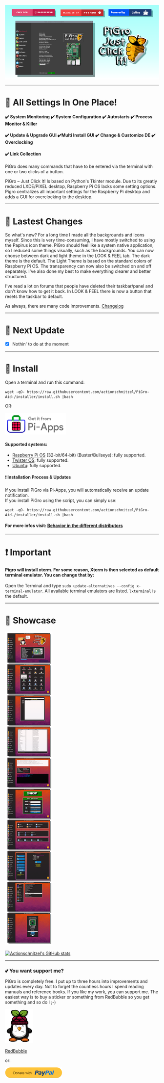

![GUI](https://github.com/actionschnitzel/tingsandstuff/blob/main/9/header_SM9.png)

---

# :bento:	 All Settings In One Place!
     
#### :heavy_check_mark: System Monitoring :heavy_check_mark: System Configuration :heavy_check_mark: Autostarts :heavy_check_mark: Process Monitor & Killer      
#### :heavy_check_mark: Update & Upgrade GUI :heavy_check_mark:Multi Install GUI :heavy_check_mark: Change & Customize DE :heavy_check_mark: Overclocking
#### :heavy_check_mark: Link Collection    
    
    
PiGro does many commands that have to be entered via the terminal with one or two clicks of a button.

PiGro – Just Click It! Is based on Python's Tkinter module. Due to its greatly reduced LXDE/PIXEL desktop, Raspberry Pi OS lacks some setting options. Pigro centralizes all important settings for the Raspberry Pi desktop and adds a GUI for overclocking to the desktop.    

---

# :hamburger: Lastest Changes
So what's new? For a long time I made all the backgrounds and icons myself. Since this is very time-consuming, I have mostly switched to using the Papirus icon theme.
PiGro should feel like a system native application, so I reduced some things visually, such as the backgrounds. You can now choose between dark and light theme in the LOOK & FEEL tab.
The dark theme is the default. The Light Theme is based on the standard colors of Raspberry Pi OS. The transparency can now also be switched on and off separately. I've also done my best to make everything clearer and better structured.

I've read a lot on forums that people have deleted their taskbar/panel and don't know how to get it back. In LOOK & FEEL there is now a button that resets the taskbar to default.

As always, there are many code improvements. 
[Changelog](https://github.com/actionschnitzel/PiGro-Aid-/wiki/Change-Log)    
     
---    
# :dart: Next Update
- [X] Nothin' to do at the moment


     
---
# :floppy_disk: Install

Open a terminal and run this command:

```
wget -qO- https://raw.githubusercontent.com/actionschnitzel/PiGro-Aid-/installer/install.sh |bash
```

OR:

[![badge](https://github.com/Botspot/pi-apps/blob/master/icons/badge-light.png?raw=true)](https://github.com/Botspot/pi-apps)


#### Supported systems:

- [Raspberry Pi OS](https://www.raspberrypi.com/software/operating-systems/) (32-bit/64-bit) (Buster/Bullseye): fully supported.
- [Twister OS](https://twisteros.com/download.html): fully supported.
- [Ubuntu](https://ubuntu.com/download): fully supported.

#### :exclamation: Installation Process & Updates

If you install PiGro via Pi-Apps, you will automatically receive an update notification.  
If you install PiGro using the script, you can simply use:

```
wget -qO- https://raw.githubusercontent.com/actionschnitzel/PiGro-Aid-/installer/install.sh |bash
```

#### For more infos visit: [Behavior in the different distributors](https://github.com/actionschnitzel/PiGro-Aid-/wiki/Behavior-in-the-different-distributors)

---

# :exclamation: Important

#### Pigro will install xterm. For some reason, Xterm is then selected as default terminal emulator. You can change that by:
     
Open the Terminal and type `sudo update-alternatives --config x-terminal-emulator`. All available terminal emulators are listed. `lxterminal` is the default.    

---
# :doughnut: Showcase

![GUI](https://github.com/actionschnitzel/tingsandstuff/blob/main/Stupida_Medusa_Release/8.5.2/1.png)




[![Actionschnitzel's GitHub stats](https://github-readme-stats.vercel.app/api?username=actionschnitzel)](https://github.com/actionschnitzel/github-readme-stats)

---
### :two_hearts: You want support me?

PiGro is completely free. I put up to three hours into improvements and updates every day. Not to forget the countless hours I spend reading manuals and reference books. If you like my work, you can support me. The easiest way is to buy a sticker or something from RedBubble so you get something and so do I ;-)

![cute tuxi](https://github.com/actionschnitzel/tingsandstuff/blob/main/smal_tuxi.png)

[RedBubble](https://www.redbubble.com/de/i/sticker/Cute-Tux-von-Actionschnitzel/86197079.EJUG5)    
    
or:    
    
[![badge](https://github.com/actionschnitzel/tingsandstuff/blob/main/PayPal_donation.png?raw=true)](https://www.paypal.com/paypalme/actionschnitzel)    
